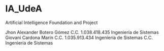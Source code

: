 # IA_UdeA
Artificial Intelligence Foundation and Project 

Jhon Alexander Botero Gómez C.C.  1.038.418.435 Ingeniería de Sistemas
Giovani Cardona Marín  C.C. 1.035.913.434 Ingeniería de Sistemas
  C.C.  Ingeniería de Sistemas
